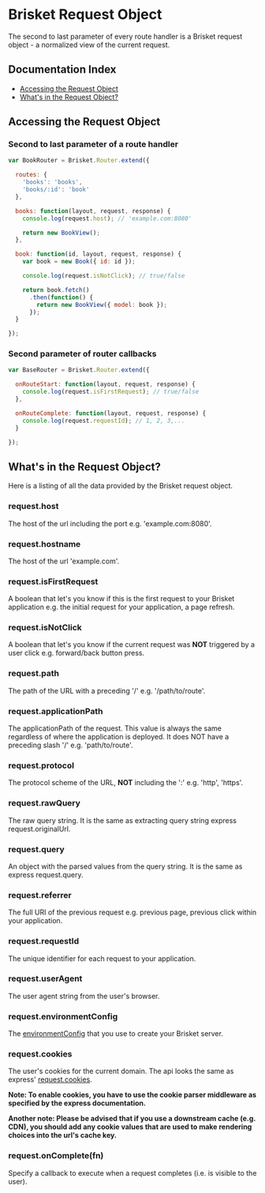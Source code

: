 Brisket Request Object
======================

The second to last parameter of every route handler is a Brisket request object - a normalized view of the current request.

## Documentation Index

* [Accessing the Request Object](#accessing-the-request-object)
* [What's in the Request Object?](#whats-in-the-request-object)

## Accessing the Request Object

### Second to last parameter of a route handler

```js
var BookRouter = Brisket.Router.extend({

  routes: {
    'books': 'books',
    'books/:id': 'book'
  },

  books: function(layout, request, response) {
    console.log(request.host); // 'example.com:8080'

    return new BookView();
  },

  book: function(id, layout, request, response) {
    var book = new Book({ id: id });

    console.log(request.isNotClick); // true/false

    return book.fetch()
      .then(function() {
        return new BookView({ model: book });
      });
  }

});
```

### Second parameter of router callbacks

```js
var BaseRouter = Brisket.Router.extend({

  onRouteStart: function(layout, request, response) {
    console.log(request.isFirstRequest); // true/false
  },

  onRouteComplete: function(layout, request, response) {
    console.log(request.requestId); // 1, 2, 3,...
  }

});
```


## What's in the Request Object?
Here is a listing of all the data provided by the Brisket request object.

### request.host
The host of the url including the port e.g. 'example.com:8080'.

### request.hostname
The host of the url 'example.com'.

### request.isFirstRequest
A boolean that let's you know if this is the first request to your Brisket application e.g. the initial request for your application, a page refresh.

### request.isNotClick
A boolean that let's you know if the current request was **NOT** triggered by a user click e.g. forward/back button press.

### request.path
The path of the URL with a preceding '/' e.g. '/path/to/route'.

### request.applicationPath
The applicationPath of the request. This value is always the same regardless of where the application is deployed. It does NOT have a preceding slash '/' e.g. 'path/to/route'.

### request.protocol
The protocol scheme of the URL, **NOT** including the ':' e.g. 'http', 'https'.

### request.rawQuery
The raw query string. It is the same as extracting query string express request.originalUrl.

### request.query
An object with the parsed values from the query string. It is the same as express request.query.

### request.referrer
The full URI of the previous request e.g. previous page, previous click within your application.

### request.requestId
The unique identifier for each request to your application.

### request.userAgent
The user agent string from the user's browser.

### request.environmentConfig
The [environmentConfig](brisket.createserver.md#environmentconfig) that you use to create your Brisket server.

### request.cookies
The user's cookies for the current domain. The api looks the same as express' [request.cookies](http://expressjs.com/4x/api.html#req.cookies).

**Note: To enable cookies, you have to use the cookie parser middleware as specified by the express documentation.**

**Another note: Please be advised that if you use a downstream cache (e.g. CDN), you should add any cookie values that are used to make rendering choices into the url's cache key.**

### request.onComplete(fn)
Specify a callback to execute when a request completes (i.e. is visible to the user).
